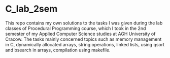 ﻿# C_lab_2sem
This repo contains my own solutions to the tasks I was given during the lab classes of Procedural Programming course, which I took in the 2nd semester of my Applied Computer Science studies at AGH University of Cracow.
The tasks mainly concerned topics such as memory management in C, dynamically allocated arrays, string operations, linked lists, using qsort and bsearch in arrays, compilation using makefile.
